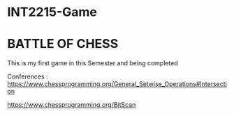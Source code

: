 # INT2215-Game 
# BATTLE OF CHESS
This is my first game in this Semester and being completed

Conferences :
https://www.chessprogramming.org/General_Setwise_Operations#Intersection

https://www.chessprogramming.org/BitScan

